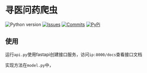 # 寻医问药爬虫


<!-- PROJECT SHIELDS -->

![Python version](https://img.shields.io/badge/python-%3E%3D3.7-green)
[![Issues](https://img.shields.io/github/issues-raw/Rain-kl/MedBase)](https://github.com/Rain-kl/MedBase/issues)
[![Commits](https://img.shields.io/github/last-commit/Rain-kl/MedBase/master)](https://github.com/Rain-kl/MedBase/commits/master)
[![PyPi](https://img.shields.io/pypi/v/pandora-chatgpt.svg)](https://pypi.python.org/pypi/pandora-chatgpt)


## 使用
运行```api.py```使用fastapi创建接口服务，访问```ip:8000/docs```查看接口文档

实现方法在```model.py```中，